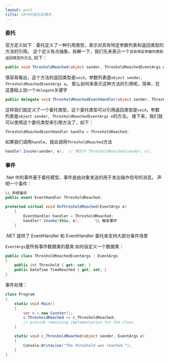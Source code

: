 ```yaml
---
layout: post
title: C#中的委托和事件
---
```


### 委托
官方定义如下：委托定义了一种引用类型，表示对具有特定参数列表和返回类型的方法的引用。
这个定义有点抽象，拆解一下，我们先来表示一个`具有特定参数列表和返回类型的方法`, 如下：
```csharp
public void ThresholdReached(object sender, ThresholdReachedEventArgs e);
```
很容易看出，这个方法的返回类型是`void`，参数列表是`object sender, ThresholdReachedEventArgs e`。
那么如何来表示这种方法的引用呢，简单，在这基础上加一个`delegate`关键字
```csharp
public delegate void ThresholdReachedEventHandler(object sender, ThresholdReachedEventArgs e); 
```
这样我们就定义了一个委托类型，这个委托类型可以引用返回类型是`void`，参数列表是`object sender, ThresholdReachedEventArgs e`的方法。
接下来，我们就可以使用这个委托类型来引用方法了，如下：
```csharp
ThresholdReachedEventHandler handle = ThresholdReached;
```
如果我们调用`handle`，就会调用`ThresholdReached`方法
```csharp
handle?.Invoke(sender, e);  // 等价于 ThresholdReached(sender, e);
```

### 事件
.Net 中的事件基于委托模型，事件是由对象发送的用于发出操作信号的消息。
声明一个事件：
```csharp
\\ 声明事件
public event EventHandler ThresholdReached;

protected virtual void OnThresholdReached(EventArgs e)
    {
        EventHandler handler = ThresholdReached;
        handler?.Invoke(this, e);       \\ 触发事件
    }
```
.NET 提供了 EventHandler 和 EventHandler<TEventArgs> 委托来支持大部分事件场景

`EventArgs`是所有事件数据类的基类
如何自定义一个数据类：
```csharp
public class ThresholdReachedEventArgs : EventArgs
{
    public int Threshold { get; set; }
    public DateTime TimeReached { get; set; }
}
```

事件处理：
```csharp
class Program
{
    static void Main()
    {
        var c = new Counter();
        c.ThresholdReached += c_ThresholdReached;
        // provide remaining implementation for the class
    }

    static void c_ThresholdReached(object sender, EventArgs e)
    {
        Console.WriteLine("The threshold was reached.");
    }
}
```
